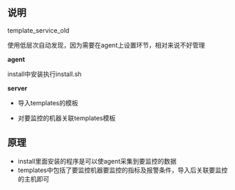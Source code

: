 ## 说明

template_service_old

使用低层次自动发现，因为需要在agent上设置环节，相对来说不好管理

**agent**

install中安装执行install.sh

**server**

* 导入templates的模板

* 对要监控的机器关联templates模板

## 原理

* install里面安装的程序是可以使agent采集到要监控的数据
* templates中包括了要监控机器要监控的指标及报警条件，导入后关联要监控的主机即可


